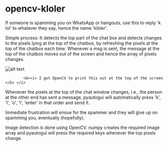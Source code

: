 # opencv-kloler

If someone is spamming you on WhatsApp or hangouts, use this to reply 'k lol' to whatever they say, hence the name 'kloler'.

Simple process: It detects the top part of the chat box and detects changes to the pixels lying at the top of the chatbox, by refreshing the pixels at the top of the chatbox each time. Whenever a msg is sent, the message at the top of the chatbox moves out of the screen and hence the array of pixels changes.

![alt text](https://raw.githubusercontent.com/pranay-venkatesh/opencv-kloler/master/s1.png)

            <b><i> I got OpenCV to print this out at the top of the screen </b> </i>

Whenever the pixels at the top of the chat window changes, i.e., the person at the other end has sent a message, pyautogui will automatically press 'k', 'l', 'o', 'l', 'enter' in that order and send it.

Immediate frustration will ensue for the spammer and they will give up on spamming you, eventually (hopefully).

Image detection is done using OpenCV. numpy creates the required image array and pyautogui will press the required keys whenever the top pixels change.
